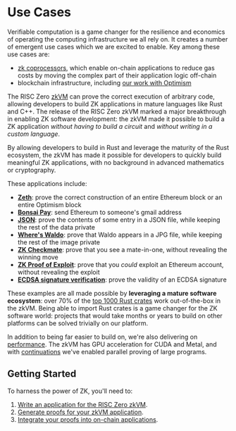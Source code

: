 # Use Cases

Verifiable computation is a game changer for the resilience and economics of
operating the computing infrastructure we all rely on. It creates a number of
emergent use cases which we are excited to enable. Key among these use cases
are:

- [zk coprocessors], which enable on-chain applications to reduce gas costs by
  moving the complex part of their application logic off-chain
- blockchain infrastructure, including [our work with Optimism][optimism]

The RISC Zero [zkVM] can prove the correct execution of arbitrary code, allowing
developers to build ZK applications in mature languages like Rust and C++. The release
of the RISC Zero zkVM marked a major breakthrough in enabling ZK software development:
the zkVM made it possible to build a ZK application _without having to build a
circuit_ and _without writing in a custom language_.

By allowing developers to build in Rust and leverage the maturity of the Rust
ecosystem, the zkVM has made it possible for developers to quickly build
meaningful ZK applications, with no background in advanced mathematics or
cryptography.

These applications include:

- **[Zeth]**: prove the correct construction of an entire Ethereum block or an entire Optimism block
- **[Bonsai Pay]**: send Ethereum to someone's gmail address
- **[JSON]**: prove the contents of some entry in a JSON file, while keeping the
  rest of the data private
- **[Where's Waldo][waldo]**: prove that Waldo appears in a JPG file, while
  keeping the rest of the image private
- **[ZK Checkmate][chess]**: prove that you see a mate-in-one, without revealing
  the winning move
- **[ZK Proof of Exploit][zkpoex]**: prove that you _could_ exploit an Ethereum
  account, without revealing the exploit
- **[ECDSA signature verification][ecdsa]**: prove the validity of an ECDSA
  signature

These examples are all made possible by **leveraging a mature software
ecosystem**: over 70% of the [top 1000 Rust crates][crate-validation] work
out-of-the-box in the zkVM. Being able to import Rust crates is a game changer
for the ZK software world: projects that would take months or years to build on
other platforms can be solved trivially on our platform.

In addition to being far easier to build on, we're also delivering on
[performance]. The zkVM has GPU acceleration for CUDA and Metal, and with
[continuations] we've enabled parallel proving of large programs.

## Getting Started

To harness the power of ZK, you'll need to:

1. [Write an application for the RISC Zero zkVM][zkvm-quickstart].
2. [Generate proofs for your zkVM application][bonsai-quickstart].
3. [Integrate your proofs into on-chain applications][bonsai-on-eth].

[zkvm-quickstart]: ./zkvm/quickstart.md
[bonsai-quickstart]: ./generating-proofs/remote-proving.md
[bonsai-on-eth]: ./blockchain-integration/bonsai-on-eth.md
[Bonsai]: ./generating-proofs/remote-proving.md
[Bonsai Pay]: https://risczero.com/news/bonsai-pay
[chess]: https://github.com/risc0/risc0/tree/main/examples/chess
[continuations]: https://risczero.com/news/continuations
[crate-validation]: https://risc0.github.io/ghpages/dev/crate-validation/index.html
[discord]: https://discord.gg/risczero
[ecdsa]: https://github.com/risc0/risc0/tree/main/examples/ecdsa
[JSON]: https://github.com/risc0/risc0/tree/main/examples/json
[mailing-list]: https://fmree464va4.typeform.com/to/X3KJB85v
[optimism]: https://www.theblock.co/post/240929/optimism-zk-proof-proposals?utm_source=twitter&utm_medium=social
[performance]: ./zkvm/benchmarks.md
[proof-system]: /proof-system
[RISC Zero]: https://risczero.com
[risc0-repo]: https://github.com/risc0/risc0
[risc0-zkvm]: https://docs.rs/risc0-zkvm
[rust-libraries]: https://github.com/risc0/risc0#rust-libraries
[startup]: https://risczero.com/news/series-a
[twitter]: https://twitter.com/risczero
[waldo]: https://risczero.com/news/waldo
[YouTube]: https://www.youtube.com/@risczero
[Zeth]: https://risczero.com/news/zeth-release
[zk coprocessors]: https://twitter.com/RiscZero/status/1677316664772132864
[zkpoex]: https://risczero.com/news/zkpoex
[zkVM]: ./zkvm/zkvm_overview.md
